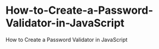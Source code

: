 # How-to-Create-a-Password-Validator-in-JavaScript
How to Create a Password Validator in JavaScript
